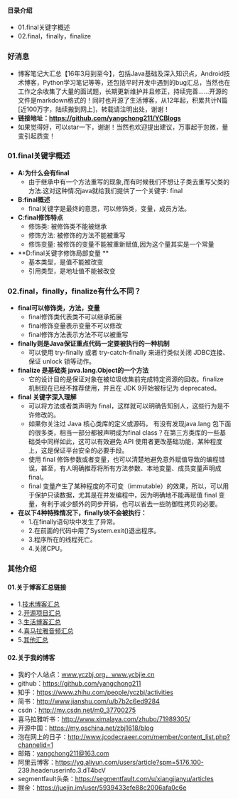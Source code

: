 #### 目录介绍
- 01.final关键字概述
- 02.final，finally，finalize




### 好消息
- 博客笔记大汇总【16年3月到至今】，包括Java基础及深入知识点，Android技术博客，Python学习笔记等等，还包括平时开发中遇到的bug汇总，当然也在工作之余收集了大量的面试题，长期更新维护并且修正，持续完善……开源的文件是markdown格式的！同时也开源了生活博客，从12年起，积累共计N篇[近100万字，陆续搬到网上]，转载请注明出处，谢谢！
- **链接地址：https://github.com/yangchong211/YCBlogs**
- 如果觉得好，可以star一下，谢谢！当然也欢迎提出建议，万事起于忽微，量变引起质变！




### 01.final关键字概述
- **A:为什么会有final**
	* 由于继承中有一个方法重写的现象,而有时候我们不想让子类去重写父类的方法.这对这种情况java就给我们提供了一个关键字: final
- **B:final概述**
	* final关键字是最终的意思，可以修饰类，变量，成员方法。
- **C:final修饰特点**
	* 修饰类:    被修饰类不能被继承
	* 修饰方法:    被修饰的方法不能被重写
	* 修饰变量:    被修饰的变量不能被重新赋值,因为这个量其实是一个常量
- **D:final关键字修饰局部变量 **     
	* 基本类型，是值不能被改变
	* 引用类型，是地址值不能被改变



### 02.final，finally，finalize有什么不同？
- **final可以修饰类，方法，变量**
    - final修饰类代表类不可以继承拓展
    - final修饰变量表示变量不可以修改
    - final修饰方法表示方法不可以被重写
- **finally则是Java保证重点代码一定要被执行的一种机制**
    - 可以使用 try-finally 或者 try-catch-finally 来进行类似关闭 JDBC连接、保证 unlock 锁等动作。
- **finalize 是基础类 java.lang.Object的一个方法**
    - 它的设计目的是保证对象在被垃圾收集前完成特定资源的回收。finalize 机制现在已经不推荐使用，并且在 JDK 9开始被标记为 deprecated。
- **final 关键字深入理解**
    - 可以将方法或者类声明为 final，这样就可以明确告知别人，这些行为是不许修改的。
    - 如果你关注过 Java 核心类库的定义或源码， 有没有发现java.lang 包下面的很多类，相当一部分都被声明成为final class？在第三方类库的一些基础类中同样如此，这可以有效避免 API 使用者更改基础功能，某种程度上，这是保证平台安全的必要手段。
    - 使用 final 修饰参数或者变量，也可以清楚地避免意外赋值导致的编程错误，甚至，有人明确推荐将所有方法参数、本地变量、成员变量声明成 final。
    - final 变量产生了某种程度的不可变（immutable）的效果，所以，可以用于保护只读数据，尤其是在并发编程中，因为明确地不能再赋值 final 变量，有利于减少额外的同步开销，也可以省去一些防御性拷贝的必要。
- **在以下4种特殊情况下，finally块不会被执行：**
    - 1.在finally语句块中发生了异常。
    - 2.在前面的代码中用了System.exit()退出程序。
    - 3.程序所在的线程死亡。
    - 4.关闭CPU。



























### 其他介绍
#### 01.关于博客汇总链接
- 1.[技术博客汇总](https://www.jianshu.com/p/614cb839182c)
- 2.[开源项目汇总](https://blog.csdn.net/m0_37700275/article/details/80863574)
- 3.[生活博客汇总](https://blog.csdn.net/m0_37700275/article/details/79832978)
- 4.[喜马拉雅音频汇总](https://www.jianshu.com/p/f665de16d1eb)
- 5.[其他汇总](https://www.jianshu.com/p/53017c3fc75d)



#### 02.关于我的博客
- 我的个人站点：www.yczbj.org，www.ycbjie.cn
- github：https://github.com/yangchong211
- 知乎：https://www.zhihu.com/people/yczbj/activities
- 简书：http://www.jianshu.com/u/b7b2c6ed9284
- csdn：http://my.csdn.net/m0_37700275
- 喜马拉雅听书：http://www.ximalaya.com/zhubo/71989305/
- 开源中国：https://my.oschina.net/zbj1618/blog
- 泡在网上的日子：http://www.jcodecraeer.com/member/content_list.php?channelid=1
- 邮箱：yangchong211@163.com
- 阿里云博客：https://yq.aliyun.com/users/article?spm=5176.100- 239.headeruserinfo.3.dT4bcV
- segmentfault头条：https://segmentfault.com/u/xiangjianyu/articles
- 掘金：https://juejin.im/user/5939433efe88c2006afa0c6e









